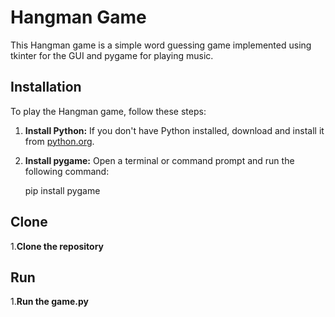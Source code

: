 # Hangman Game

This Hangman game is a simple word guessing game implemented using tkinter for the GUI and pygame for playing music.

## Installation

To play the Hangman game, follow these steps:

1. **Install Python:** If you don't have Python installed, download and install it from [python.org](https://www.python.org/).

2. **Install pygame:** Open a terminal or command prompt and run the following command:

   pip install pygame

## Clone

1.**Clone the repository**

## Run

1.**Run the game.py**
